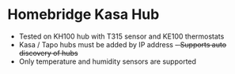 # Homebridge Kasa Hub

- Tested on KH100 hub with T315 sensor and KE100 thermostats
- Kasa / Tapo hubs must be added by IP address
~~- Supports auto discovery of hubs~~
- Only temperature and humidity sensors are supported
